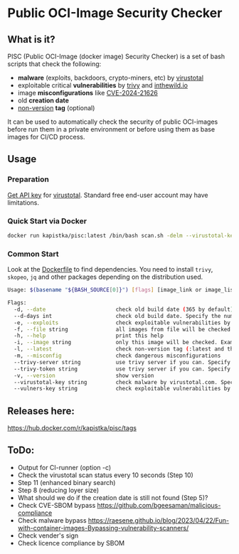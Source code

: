# Public OCI-Image Security Checker

## What is it?

PISC (Public OCI-Image (docker image) Security Checker) is a set of bash scripts that check the following:
* **malware** (exploits, backdoors, crypto-miners, etc) by [virustotal](https://www.virustotal.com/)
* exploitable critical **vulnerabilities** by [trivy](https://github.com/aquasecurity/trivy) and [inthewild.io](https://inthewild.io/)
* image **misconfigurations** like [CVE-2024-21626](https://www.docker.com/blog/docker-security-advisory-multiple-vulnerabilities-in-runc-buildkit-and-moby/)
* old **creation date**
* [non-version](https://docs.docker.com/engine/security/trust/#image-tags-and-dct) **tag** (optional)
  
It can be used to automatically check the security of public OCI-images before run them in a private environment or before using them as base images for CI/CD process.

## Usage

### Preparation
[Get API key](https://support.virustotal.com/hc/en-us/articles/115002088769-Please-give-me-an-API-key) for [virustotal](https://www.virustotal.com/). Standard free end-user account may have limitations.

### Quick Start via Docker
```sh
docker run kapistka/pisc:latest /bin/bash scan.sh -delm --virustotal-key <virustotal-api-key> -i kapistka/log4shell:0.0.3-nonroot
```

### Common Start
Look at the [Dockerfile](./Dockerfile) to find dependencies. You need to install `trivy`, `skopeo`, `jq` and other packages depending on the distribution used.
```sh
Usage: $(basename "${BASH_SOURCE[0]}") [flags] [image_link or image_list]

Flags:
  -d, --date                      check old build date (365 by default)
  --d-days int                    check old build date. Specify the number of days for old build date, example: --d-days 180
  -e, --exploits                  check exploitable vulnerabilities by trivy and inthewild.io
  -f, --file string               all images from file will be checked. Example: -f images.txt
  -h, --help                      print this help
  -i, --image string              only this image will be checked. Example: -i r0binak/mtkpi:v1.3
  -l, --latest                    check non-version tag (:latest and the same)
  -m, --misconfig                 check dangerous misconfigurations
  --trivy-server string           use trivy server if you can. Specify trivy URL, example: --trivy-server http://trivy.something.io:8080
  --trivy-token string            use trivy server if you can. Specify trivy token, example: --trivy-token 0123456789abZ
  -v, --version                   show version
  --virustotal-key string         check malware by virustotal.com. Specify virustotal API-key, example: --virustotal-key 0123456789abcdef
  --vulners-key string            check exploitable vulnerabilities by vulners.com instead of inthewild.io. Specify vulners API-key, example: --vulners-key 0123456789ABCDXYZ
```

## Releases here:
https://hub.docker.com/r/kapistka/pisc/tags

## ToDo:
 - Output for CI-runner (option -c)
 - Check the virustotal scan status every 10 seconds (Step 10)
 - Step 11 (enhanced binary search)
 - Step 8 (reducing loyer size)
 - What should we do if the creation date is still not found (Step 5)?
 - Check CVE-SBOM bypass https://github.com/bgeesaman/malicious-compliance
 - Check malware bypass https://raesene.github.io/blog/2023/04/22/Fun-with-container-images-Bypassing-vulnerability-scanners/
 - Check vender's sign
 - Check licence compliance by SBOM
